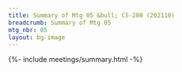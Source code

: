```yaml
---
title: Summary of Mtg 05 &bull; CS-280 (202110)
breadcrumb: Summary of Mtg 05
mtg_nbr: 05
layout: bg-image
---
```


{%- include meetings/summary.html -%}
